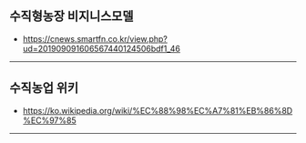 ## 수직형농장 비지니스모델

- https://cnews.smartfn.co.kr/view.php?ud=201909091606567440124506bdf1_46

---

## 수직농업 위키

- https://ko.wikipedia.org/wiki/%EC%88%98%EC%A7%81%EB%86%8D%EC%97%85

---
